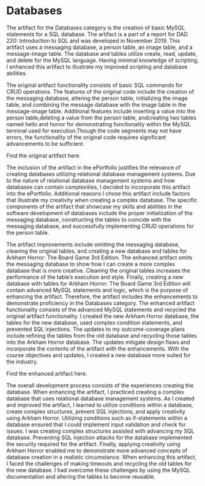 # Databases

The artifact for the Databases category is the creation of basic MySQL statements for a SQL database. The artifact is a part of a report for DAD 220: Introduction to SQL and was developed in November 2019. This artifact uses a messaging database, a person table, an image table, and a message-image table. The database and tables utilize create, read, update, and delete for the MySQL language. Having minimal knowledge of scripting, I enhanced this artifact to illustrate my improved scripting and database abilities.


The original artifact functionality consists of basic SQL commands for CRUD operations. The features of the original code include the creation of the messaging database, altering the person table, initializing the image table, and combining the message database with the image table in the message-image table. Additional features include inserting a value into the person table,deleting a value from the person table, andcreating two tables named hello and horror for demonstrating functionality within the MySQL terminal used for execution.Though the code segments may not have errors, the functionality of the original code requires significant advancements to be sufficient.

Find the original artifact here.

The inclusion of the artifact in the ePortfolio justifies the relevance of creating databases utilizing relational database management systems. Due to the nature of relational database management systems and how databases can contain complexities, I decided to incorporate this artifact into the ePortfolio. Additional reasons I chose this artifact include factors that illustrate my creativity when creating a complex database. The specific components of the artifact that showcase my skills and abilities in the software development of databases include the proper initialization of the messaging database, constructing the tables to coincide with the messaging database, and successfully implementing CRUD operations for the person table.


The artifact improvements include omitting the messaging database, cleaning the original tables, and creating a new database and tables for Arkham Horror: The Board Game 3rd Edition. The enhanced artifact omits the messaging database to show how I can create a more complex database that is more creative. Cleaning the original tables increases the performance of the table’s execution and style. Finally, creating a new database with tables for Arkham Horror: The Board Game 3rd Edition will contain advanced MySQL statements and logic, which is the purpose of enhancing the artifact. Therefore, the artifact includes the enhancements to demonstrate proficiency in the Databases category.
The enhanced artifact functionality consists of the advanced MySQL statements and recycled the original artifact functionality. I created the new Arkham Horror database, the tables for the new database, used complex condition statements, and prevented SQL injections. The updates to my outcome-coverage plans include refining the tables from the old database and recycling those tables into the Arkham Horror database. The updates mitigate design flaws and incorporate the contents of the artifact with the enhancements. With the course objectives and updates, I created a new database more suited for the industry.

Find the enhanced artifact here.

The overall development process consists of the experiences creating the database. When enhancing the artifact, I practiced creating a complex database that uses relational database management systems. As I created and improved the artifact, I learned to utilize conditions within a database, create complex structures, prevent SQL injections, and apply creativity using Arkham Horror. Utilizing conditions such as if-statements within a database ensured that I could implement input validation and check for issues. I was creating complex structures assisted with advancing my SQL database. Preventing SQL injection attacks for the database implemented the security required for the artifact. Finally, applying creativity using Arkham Horror enabled me to demonstrate more advanced concepts of database creation in a realistic circumstance. When enhancing this artifact, I faced the challenges of making timeouts and recycling the old tables for the new database. I had overcome these challenges by using the MySQL documentation and altering the tables to become reusable.
